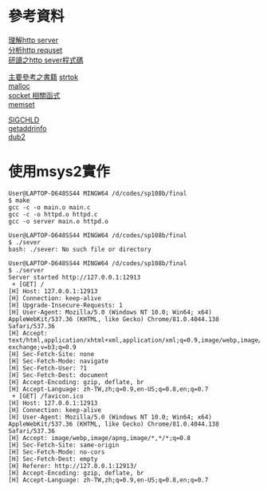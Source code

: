 # 參考資料
[理解http server](https://www.bilibili.com/video/BV1S7411R7kF?p=7)      
[分析http requset](https://www.jianshu.com/p/f5a5db039737)  
[研讀之http sever程式碼](https://gist.github.com/laobubu/d6d0e9beb934b60b2e552c2d03e1409e)

[主要參考之書籍](http://beej-zhtw.netdpi.net/)
[strtok](https://blog.wu-boy.com/2010/04/cc-%E5%88%87%E5%89%B2%E5%AD%97%E4%B8%B2%E5%87%BD%E6%95%B8%EF%BC%9Astrtok-network-mac-address-%E5%88%86%E5%89%B2/)  
[malloc](https://openhome.cc/Gossip/CGossip/MallocFree.html)    
[socket 相關函式](https://www.itread01.com/content/1549576655.html)    
[memset](http://tw.gitbook.net/c_standard_library/c_function_memset.html)

[SIGCHLD](https://www.itread01.com/content/1546180142.html)     
[getaddrinfo](http://beej-zhtw.netdpi.net/05-system-call-or-bust/5-1-getaddrinfo-start)     
[dub2](https://www.geeksforgeeks.org/dup-dup2-linux-system-call/)

# 使用msys2實作
```
User@LAPTOP-D648SS44 MINGW64 /d/codes/sp108b/final
$ make
gcc -c -o main.o main.c
gcc -c -o httpd.o httpd.c
gcc -o server main.o httpd.o

User@LAPTOP-D648SS44 MINGW64 /d/codes/sp108b/final
$ ./sever
bash: ./sever: No such file or directory

User@LAPTOP-D648SS44 MINGW64 /d/codes/sp108b/final
$ ./server
Server started http://127.0.0.1:12913
 + [GET] /
[H] Host: 127.0.0.1:12913
[H] Connection: keep-alive
[H] Upgrade-Insecure-Requests: 1
[H] User-Agent: Mozilla/5.0 (Windows NT 10.0; Win64; x64) AppleWebKit/537.36 (KHTML, like Gecko) Chrome/81.0.4044.138 Safari/537.36
[H] Accept: text/html,application/xhtml+xml,application/xml;q=0.9,image/webp,image/apng,*/*;q=0.8,application/signed-exchange;v=b3;q=0.9
[H] Sec-Fetch-Site: none
[H] Sec-Fetch-Mode: navigate
[H] Sec-Fetch-User: ?1
[H] Sec-Fetch-Dest: document
[H] Accept-Encoding: gzip, deflate, br
[H] Accept-Language: zh-TW,zh;q=0.9,en-US;q=0.8,en;q=0.7
 + [GET] /favicon.ico
[H] Host: 127.0.0.1:12913
[H] Connection: keep-alive
[H] User-Agent: Mozilla/5.0 (Windows NT 10.0; Win64; x64) AppleWebKit/537.36 (KHTML, like Gecko) Chrome/81.0.4044.138 Safari/537.36
[H] Accept: image/webp,image/apng,image/*,*/*;q=0.8
[H] Sec-Fetch-Site: same-origin
[H] Sec-Fetch-Mode: no-cors
[H] Sec-Fetch-Dest: empty
[H] Referer: http://127.0.0.1:12913/
[H] Accept-Encoding: gzip, deflate, br
[H] Accept-Language: zh-TW,zh;q=0.9,en-US;q=0.8,en;q=0.7

```